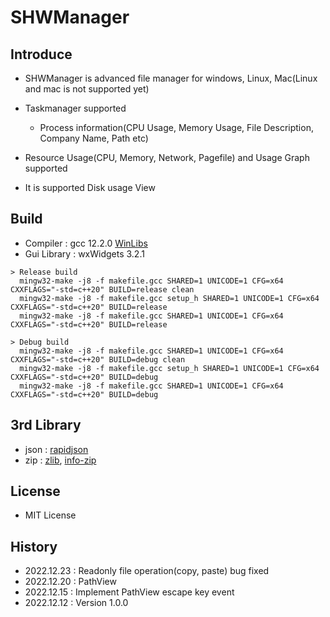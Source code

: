 # SHWManager

## Introduce

- SHWManager is advanced file manager for windows, Linux, Mac(Linux and mac is not supported yet)

- Taskmanager supported

  - Process information(CPU Usage, Memory Usage, File Description, Company Name, Path etc)

- Resource Usage(CPU, Memory, Network, Pagefile) and Usage Graph supported

- It is supported Disk usage View

  

## Build

- Compiler : gcc 12.2.0 [WinLibs](https://winlibs.com/)
- Gui Library : wxWidgets 3.2.1

```shell
> Release build
  mingw32-make -j8 -f makefile.gcc SHARED=1 UNICODE=1 CFG=x64 CXXFLAGS="-std=c++20" BUILD=release clean
  mingw32-make -j8 -f makefile.gcc setup_h SHARED=1 UNICODE=1 CFG=x64 CXXFLAGS="-std=c++20" BUILD=release
  mingw32-make -j8 -f makefile.gcc SHARED=1 UNICODE=1 CFG=x64 CXXFLAGS="-std=c++20" BUILD=release
  
> Debug build
  mingw32-make -j8 -f makefile.gcc SHARED=1 UNICODE=1 CFG=x64 CXXFLAGS="-std=c++20" BUILD=debug clean
  mingw32-make -j8 -f makefile.gcc setup_h SHARED=1 UNICODE=1 CFG=x64 CXXFLAGS="-std=c++20" BUILD=debug
  mingw32-make -j8 -f makefile.gcc SHARED=1 UNICODE=1 CFG=x64 CXXFLAGS="-std=c++20" BUILD=debug
```



## 3rd Library

- json : [rapidjson](https://rapidjson.org/)
- zip : [zlib](https://zlib.net/), [info-zip](https://infozip.sourceforge.net/)



## License

- MIT License

  

## History

- 2022.12.23 : Readonly file operation(copy, paste) bug fixed
- 2022.12.20 : PathView 
- 2022.12.15 : Implement PathView escape key event
- 2022.12.12 : Version 1.0.0
